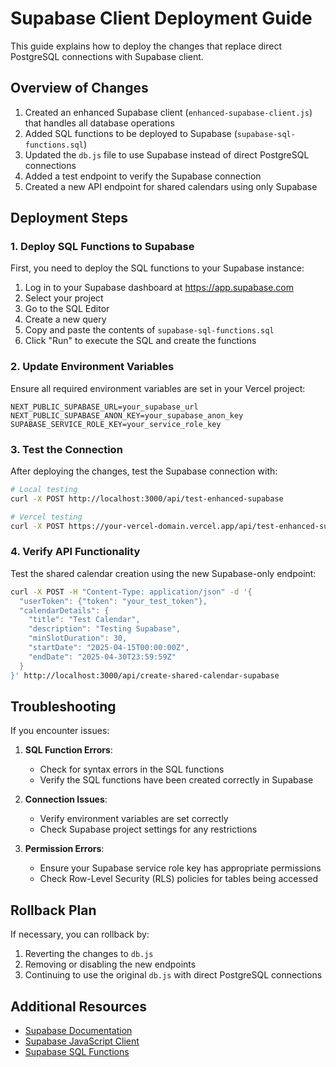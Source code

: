 # Supabase Client Deployment Guide

This guide explains how to deploy the changes that replace direct PostgreSQL connections with Supabase client.

## Overview of Changes

1. Created an enhanced Supabase client (`enhanced-supabase-client.js`) that handles all database operations
2. Added SQL functions to be deployed to Supabase (`supabase-sql-functions.sql`)
3. Updated the `db.js` file to use Supabase instead of direct PostgreSQL connections
4. Added a test endpoint to verify the Supabase connection
5. Created a new API endpoint for shared calendars using only Supabase

## Deployment Steps

### 1. Deploy SQL Functions to Supabase

First, you need to deploy the SQL functions to your Supabase instance:

1. Log in to your Supabase dashboard at https://app.supabase.com
2. Select your project
3. Go to the SQL Editor
4. Create a new query
5. Copy and paste the contents of `supabase-sql-functions.sql`
6. Click "Run" to execute the SQL and create the functions

### 2. Update Environment Variables

Ensure all required environment variables are set in your Vercel project:

```
NEXT_PUBLIC_SUPABASE_URL=your_supabase_url
NEXT_PUBLIC_SUPABASE_ANON_KEY=your_supabase_anon_key
SUPABASE_SERVICE_ROLE_KEY=your_service_role_key
```

### 3. Test the Connection

After deploying the changes, test the Supabase connection with:

```bash
# Local testing
curl -X POST http://localhost:3000/api/test-enhanced-supabase

# Vercel testing
curl -X POST https://your-vercel-domain.vercel.app/api/test-enhanced-supabase
```

### 4. Verify API Functionality

Test the shared calendar creation using the new Supabase-only endpoint:

```bash
curl -X POST -H "Content-Type: application/json" -d '{
  "userToken": {"token": "your_test_token"},
  "calendarDetails": {
    "title": "Test Calendar",
    "description": "Testing Supabase",
    "minSlotDuration": 30,
    "startDate": "2025-04-15T00:00:00Z",
    "endDate": "2025-04-30T23:59:59Z"
  }
}' http://localhost:3000/api/create-shared-calendar-supabase
```

## Troubleshooting

If you encounter issues:

1. **SQL Function Errors**:
   - Check for syntax errors in the SQL functions
   - Verify the SQL functions have been created correctly in Supabase

2. **Connection Issues**:
   - Verify environment variables are set correctly
   - Check Supabase project settings for any restrictions

3. **Permission Errors**:
   - Ensure your Supabase service role key has appropriate permissions
   - Check Row-Level Security (RLS) policies for tables being accessed

## Rollback Plan

If necessary, you can rollback by:

1. Reverting the changes to `db.js`
2. Removing or disabling the new endpoints
3. Continuing to use the original `db.js` with direct PostgreSQL connections

## Additional Resources

- [Supabase Documentation](https://supabase.com/docs)
- [Supabase JavaScript Client](https://supabase.com/docs/reference/javascript)
- [Supabase SQL Functions](https://supabase.com/docs/guides/database/functions)
